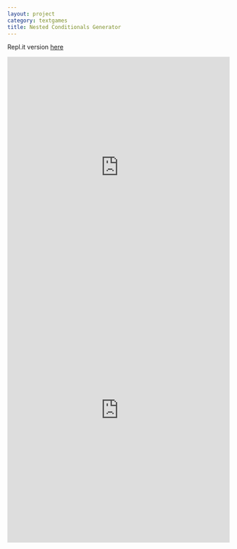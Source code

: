 ```yaml
---
layout: project
category: textgames
title: Nested Conditionals Generator
---
```


Repl.it version [here](https://repl.it/@JustinRiley1/PythonNestedConditionalsPracticeGenerator?v=1)

<iframe frameborder="0" width="100%" height="500px" src="https://repl.it/@JustinRiley1/PythonNestedConditionalsPracticeGenerator?embed=true" ></iframe>



<iframe src="https://trinket.io/embed/python3/e44bf12b75?outputOnly=true&runOption=run&start=result" width="100%" height="600" frameborder="0" marginwidth="0" marginheight="0" allowfullscreen></iframe>
